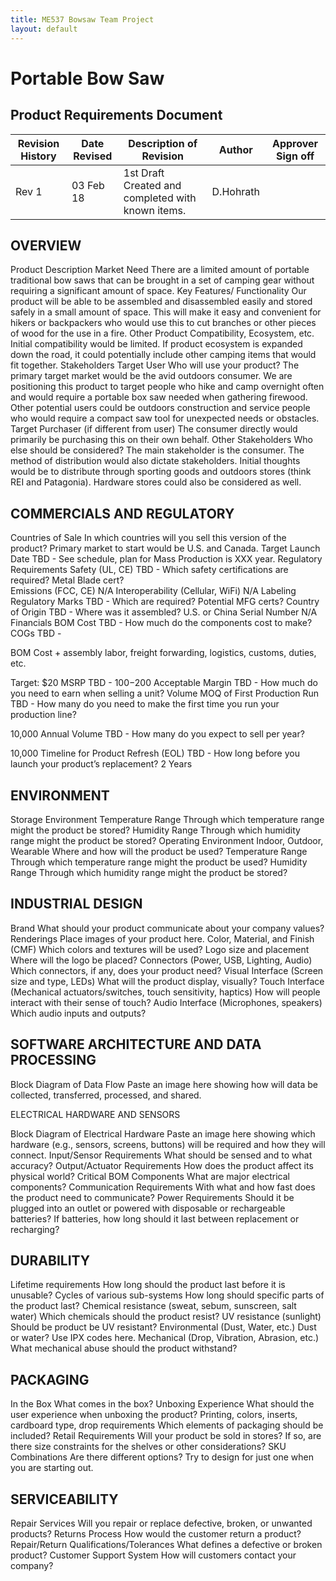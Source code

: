 ```yaml
---
title: ME537 Bowsaw Team Project
layout: default
---
```



# Portable Bow Saw

## Product Requirements Document

| Revision History | Date Revised | Description of Revision                           | Author    | Approver Sign off |
|------------------|--------------|---------------------------------------------------|-----------|-------------------|
| Rev 1            | 03 Feb 18    | 1st Draft Created and completed with known items. | D.Hohrath |                   |



## OVERVIEW

Product Description
Market Need
There are a limited amount of portable traditional bow saws that can be brought in a set of camping gear without requiring a significant amount of space.
Key Features/ Functionality
Our product will be able to be assembled and disassembled easily and stored safely in a small amount of space.  This will make it easy and convenient for hikers or backpackers who would use this to cut branches or other pieces of wood for the use in a fire.
Other Product Compatibility, 
Ecosystem, etc.
Initial compatibility would be limited.  If product ecosystem is expanded down the road, it could potentially include other camping items that would fit together.
Stakeholders
Target User
Who will use your product?  The primary target market would be the avid outdoors consumer.  We are positioning this product to target people who hike and camp overnight often and would require a portable box saw needed when gathering firewood.  Other potential users could be outdoors construction and service people who would require a compact saw tool for unexpected needs or obstacles.
Target Purchaser
(if different from user)
The consumer directly would primarily be purchasing this on their own behalf.
Other Stakeholders
Who else should be considered? The main stakeholder is the consumer.  The method of distribution would also dictate stakeholders.  Initial thoughts would be to distribute through sporting goods and outdoors stores (think REI and Patagonia).  Hardware stores could also be considered as well.




## COMMERCIALS AND REGULATORY

Countries of Sale
In which countries will you sell this version of the product? Primary market to start would be U.S. and Canada.
Target Launch Date
TBD - See schedule, plan for Mass Production is XXX year.
Regulatory Requirements
Safety (UL, CE)
TBD - Which safety certifications are required? Metal Blade cert?  
Emissions (FCC, CE)
N/A
Interoperability (Cellular, WiFi)
N/A
Labeling
Regulatory Marks
TBD - Which are required? Potential MFG certs?
Country of Origin
TBD - Where was it assembled? U.S. or China
Serial Number
N/A
Financials
BOM Cost
TBD - How much do the components cost to make?
COGs
TBD - 

BOM Cost + assembly labor, freight forwarding, logistics, customs, duties, etc.

Target: $20
MSRP
TBD - $100-$200
Acceptable Margin
TBD - How much do you need to earn when selling a unit?
Volume
MOQ of First Production Run
TBD - How many do you need to make the first time you run your production line?

10,000
Annual Volume
TBD - How many do you expect to sell per year?

10,000
Timeline for Product Refresh (EOL)
TBD - How long before you launch your product’s replacement?
2 Years





## ENVIRONMENT


Storage Environment
Temperature Range
Through which temperature range might the product be stored?
Humidity Range
Through which humidity range might the product be stored?
Operating Environment
Indoor, Outdoor, Wearable
Where and how will the product be used?
Temperature Range
Through which temperature range might the product be used?
Humidity Range
Through which humidity range might the product be stored?



## INDUSTRIAL DESIGN

Brand
What should your product communicate about your company values?
Renderings
Place images of your product here.
Color, Material, and Finish (CMF)
Which colors and textures will be used?
Logo size and placement
Where will the logo be placed?
Connectors 
(Power, USB, Lighting, Audio)
Which connectors, if any, does your product need?
Visual Interface 
(Screen size and type, LEDs)
What will the product display, visually?
Touch Interface 
(Mechanical actuators/switches, touch sensitivity, haptics)
How will people interact with their sense of touch?
Audio Interface 
(Microphones, speakers)
Which audio inputs and outputs?




## SOFTWARE ARCHITECTURE AND DATA PROCESSING


Block Diagram of Data Flow
Paste an image here showing how will data be collected, transferred, processed, and shared.


ELECTRICAL HARDWARE AND SENSORS

Block Diagram of Electrical Hardware
Paste an image here showing which hardware (e.g., sensors, screens, buttons) will be required and how they will connect.
Input/Sensor Requirements
What should be sensed and to what accuracy?
Output/Actuator Requirements
How does the product affect its physical world?
Critical BOM Components
What are major electrical components?
Communication Requirements
With what and how fast does the product need to communicate?
Power Requirements 
Should it be plugged into an outlet or powered with disposable or rechargeable batteries? If batteries, how long should it last between replacement or recharging?


## DURABILITY

Lifetime requirements
How long should the product last before it is unusable?
Cycles of various sub-systems
How long should specific parts of the product last?
Chemical resistance (sweat, sebum, sunscreen, salt water)
Which chemicals should the product resist?
UV resistance (sunlight)
Should be product be UV resistant?
Environmental (Dust, Water, etc.)
Dust or water? Use IPX codes here.
Mechanical (Drop, Vibration, Abrasion, etc.)
What mechanical abuse should the product withstand?



## PACKAGING

In the Box
What comes in the box? 
Unboxing Experience
What should the user experience when unboxing the product?
Printing, colors, inserts, cardboard type, drop requirements
Which elements of packaging should be included?
Retail Requirements
Will your product be sold in stores? If so, are there size constraints for the shelves or other considerations?
SKU Combinations
Are there different options? Try to design for just one when you are starting out.


## SERVICEABILITY

Repair Services
Will you repair or replace defective, broken, or unwanted products?
Returns Process
How would the customer return a product?
Repair/Return Qualifications/Tolerances
What defines a defective or broken product?
Customer Support System
How will customers contact your company?



















